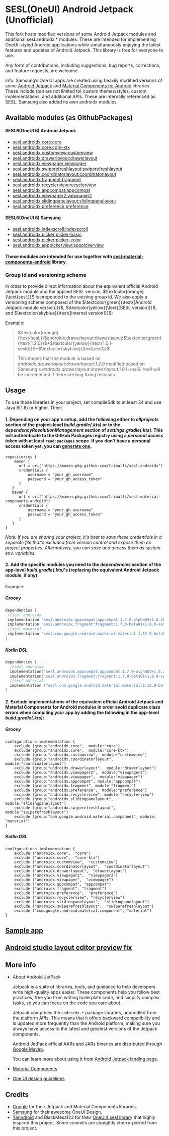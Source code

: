 # SESL(OneUI) Android Jetpack (Unofficial)

This fork hosts modified versions of some Android Jetpack modules and additional sesl.androidx.* modules. These are intended for implementing OneUI-styled Android applications while simultaneously enjoying the latest features and updates of Android Jetpack. This library is free for everyone to use.

Any form of contributions, including suggestions, bug reports, corrections, and feature requests, are welcome.

Info: Samsung’s One UI apps are created using heavily modified versions of some [Android Jetpack](https://github.com/androidx/androidx) and [Material Components for Android](https://github.com/material-components/material-components-android) libraries. These include (but are not limited to) custom themes/styles, custom implementations, and additional APIs. These are internally referenced as SESL. Samsung also added its own androidx modules.

## Available modules (as GithubPackages)
#### SESL6(OneUI 6) Android Jetpack
- [sesl.androidx.core:core](https://github.com/tribalfs/sesl-androidx/packages/2110024)
- [sesl.androidx.core:core-ktx](https://github.com/tribalfs/sesl-androidx/packages/2110025)
- [sesl.androidx.customview:customview](https://github.com/tribalfs/sesl-androidx/packages/2110026)
- [sesl.androidx.drawerlayout:drawerlayout](https://github.com/tribalfs/sesl-androidx/packages/2110027)
- [sesl.androidx.viewpager:viewpager](https://github.com/tribalfs/sesl-androidx/packages/2110037)
- [sesl.androidx.swiperefreshlayout:swiperefreshlayout](https://github.com/tribalfs/sesl-androidx/packages/2110035)
- [sesl.androidx.coordinatorlayout:coordinatorlayout](https://github.com/tribalfs/sesl-androidx/packages/2110023)
- [sesl.androidx.fragment:fragment](https://github.com/tribalfs/sesl-androidx/packages/2110028)
- [sesl.androidx.recyclerview:recyclerview](https://github.com/tribalfs/sesl-androidx/packages/2110033)
- [sesl.androidx.appcompat:appcompat](https://github.com/tribalfs/sesl-androidx/packages/2110021)
- [sesl.androidx.viewpager2:viewpager2](https://github.com/tribalfs/sesl-androidx/packages/2110041)
- [sesl.androidx.slidingpanelayout:slidingpanelayout](https://github.com/tribalfs/sesl-androidx/packages/2110034)
- [sesl.androidx.preference:preference](https://github.com/tribalfs/sesl-androidx/packages/2110032)
#### SESL6(OneUI 6) Samsung
- [sesl.androidx.indexscroll:indexscroll](https://github.com/tribalfs/sesl-androidx/packages/2110029)
- [sesl.androidx.picker:picker-basic](https://github.com/tribalfs/sesl-androidx/packages/2110030)
- [sesl.androidx.picker:picker-color](https://github.com/tribalfs/sesl-androidx/packages/2110031)
- [sesl.androidx.apppickerview:apppickerview](https://github.com/tribalfs/sesl-androidx/packages/2110022)

#### These modules are intended for use together with [sesl-material-components-android](https://github.com/tribalfs/sesl-material-components-android?tab=readme-ov-file#sesloneui-material-components-for-android-unofficial) library.

### Group id and versioning scheme
In order to provide direct information about the equivalent official Android Jetpack module and the applied SESL version, $`\textcolor{orange}{\text{sesl.}}`$ is prepended to the existing group id. 
We also apply a versioning scheme composed of the $`\textcolor{green}{\text{[Android Jetpack module version]}}`$, $`\textcolor{yellow}{\text{[SESL version]}}`$, and $`\textcolor{skyblue}{\text{[internal version]}}`$:

Example:

> $`\textcolor{orange}{\text{sesl.}}`$androidx.drawerlayout:drawerlayout:$`\textcolor{green}{\text{1.2.0}}`$+$`\textcolor{yellow}{\text{1.0.1-sesl6}}`$+$`\textcolor{skyblue}{\text{rev0}}`$
>
> This means that the module is based on _androidx.drawerlayout:drawerlayout:1.2.0_ modified based on Samsung's _androidx.drawerlayout:drawerlayout.1.0.1-sesl6_. _rev0_ will be incremented if there are bug fixing releases.


## Usage
To use these libraries in your project, set compileSdk to at least 34 and use Java 8(1.8) or higher. Then:
#### 1. Depending on your app's setup, add the following either to _allprojects_ section of the project-level _build.gradle(.kts)_ or to the _dependencyResolutionManagement_ section of _settings.gradle(.kts)_. This will authenticate to the GitHub Packages registry using a _personal access token_ with at least `read:packages` scope. If you don’t have a personal access token yet, you can [generate one](https://github.com/settings/tokens/new).
```
repositories {
    maven {
      url = uri("https://maven.pkg.github.com/tribalfs/sesl-androidx")
      credentials {
          username = "your_gh_username"
          password = "your_gh_access_token"
      }
   } 
   maven {
      url = uri("https://maven.pkg.github.com/tribalfs/sesl-material-components-android")
      credentials {
          username = "your_gh_username"
          password = "your_gh_access_token"
      }
   } 
}
``` 
_Note: If you are sharing your project, it's best to save these credentials in a separate file that's excluded from version control and expose them as project properties. Alternatively, you can save and access them as system env. variables._

#### 2. Add the specific modules you need to the _dependencies_ section of the app-level _build.gradle(.kts)_'s (replacing the equivalent Android Jetpack module, if any)

Example:
##### Groovy
 ```groovy
dependencies {
  //sesl androidx
  implementation "sesl.androidx.appcompat:appcompat:1.7.0-alpha03+1.0.28-sesl6+rev0"
  implementation "sesl.androidx.fragment:fragment:1.7.0-beta01+1.0.0-sesl6+rev0"
  //sesl material
  implementation "sesl.com.google.android.material.material:1.12.0-beta01+1.0.18-sesl6+rev0"
}
```

##### Kotlin DSL
```kotlin
dependencies {
  //sesl androidx
  implementation("sesl.androidx.appcompat:appcompat:1.7.0-alpha03+1.0.28-sesl6+rev0")
  implementation("sesl.androidx.fragment:fragment:1.7.0-beta01+1.0.0-sesl6+rev0")
  //sesl material
  implementation ("sesl.com.google.android.material.material:1.12.0-beta01+1.0.18-sesl6+rev0")
}
```

#### 2. Exclude implementations of the equivalent official Android Jetpack and Material Components for Android modules in order avoid duplicate class errors when compiling your app by adding the following in the app-level _build.gradle(.kts)_:
##### Groovy
```
configurations.implementation {
    exclude (group:"androidx.core",  module:"core")
    exclude (group:"androidx.core",  module:"core-ktx")
    exclude (group:"androidx.customview",  module:"customview")
    exclude (group:"androidx.coordinatorlayout",  module:"coordinatorlayout")
    exclude (group:"androidx.drawerlayout",  module:"drawerlayout")
    exclude (group:"androidx.viewpager2",  module:"viewpager2")
    exclude (group:"androidx.viewpager",  module:"viewpager")
    exclude (group:"androidx.appcompat", module:"appcompat")
    exclude (group:"androidx.fragment", module:"fragment")
    exclude (group:"androidx.preference",  module:"preference")
    exclude (group:"androidx.recyclerview", module:"recyclerview")
    exclude (group:"androidx.slidingpanelayout",  module:"slidingpanelayout")
    exclude (group:"androidx.swiperefreshlayout",  module:"swiperefreshlayout")
    exclude (group:"com.google.android.material.component", module: "material")
}
```
##### Kotlin DSL
```
configurations.implementation {
    exclude ("androidx.core",  "core")
    exclude ("androidx.core",  "core-ktx")
    exclude ("androidx.customview",  "customview")
    exclude ("androidx.coordinatorlayout",  "coordinatorlayout")
    exclude ("androidx.drawerlayout",  "drawerlayout")
    exclude ("androidx.viewpager2",  "viewpager2")
    exclude ("androidx.viewpager",  "viewpager")
    exclude ("androidx.appcompat", "appcompat")
    exclude ("androidx.fragment", "fragment")
    exclude ("androidx.preference",  "preference")
    exclude ("androidx.recyclerview", "recyclerview")
    exclude ("androidx.slidingpanelayout",  "slidingpanelayout")
    exclude ("androidx.swiperefreshlayout",  "swiperefreshlayout")
    exclude ("com.google.android.material.component", "material")
}
```

## [Sample app](https://github.com/tribalfs/oneui-design-sampleapp#one-ui-sample-app-using-sesl6-modules)

## [Android studio layout editor preview fix](https://github.com/tribalfs/android-studio-sec-fonts#android-studio-sec-fonts)


## More info
- About Android JetPack

  Jetpack is a suite of libraries, tools, and guidance to help developers write high-quality apps easier. These components help you follow best practices, free you from writing boilerplate code, and simplify complex tasks, so you can focus on the code you care about.

  Jetpack comprises the `androidx.*` package libraries, unbundled from the platform APIs. This means that it offers backward compatibility and is updated more frequently than the Android platform, making sure you always have access to the latest and greatest versions of the Jetpack components.

  Android JetPack official AARs and JARs binaries are distributed through [Google Maven](https://maven.google.com).

  You can learn more about using it from [Android Jetpack landing page](https://developer.android.com/jetpack).
- [Material Components](https://material.io/components?platform=android)
- [One UI design guidelines](https://developer.samsung.com/one-ui/index.html)

## Credits
- [Google](https://developer.android.com/jetpack) for their Jetpack and Material Components libraries.
- [Samsung](https://www.samsung.com/) for their awesome OneUI Design.
- [Yanndroid](https://github.com/Yanndroid) and BlackMesa123 for their [OneUI4 sesl library](https://github.com/OneUIProject/oneui-core) that highly inspired this project. Some commits are straightly cherry-picked from this project.

